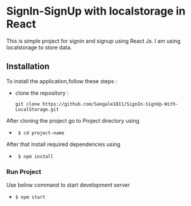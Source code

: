 # SignIn-SignUp with localstorage in React

This is simple project for signin and signup using React Js. I am using localstorage to store data.

## Installation

To install the application,follow these steps :

- clone the repository :

  `git clone https://github.com/Sangale1811/SignIn-SignUp-With-LocalStorage.git`

After cloning the project go to Project directory using

-    ` $ cd project-name`
    
 After that install required dependencies using

-    ` $ npm install`

### Run Project

Use below command to start development server

-    `$ npm start`


